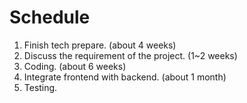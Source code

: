 Schedule
========

1. Finish tech prepare. (about 4 weeks)
2. Discuss the requirement of the project. (1~2 weeks)
3. Coding. (about 6 weeks)
4. Integrate frontend with backend. (about 1 month)
5. Testing.

